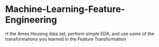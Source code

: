 # Machine-Learning-Feature-Engineering
rt the Ames Housing data set, perform simple EDA, and use some of the transformations you learned in the Feature Transformation
